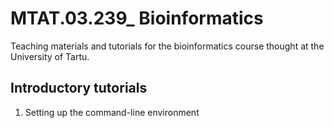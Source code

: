 # MTAT.03.239_ Bioinformatics
Teaching materials and tutorials for the bioinformatics course thought at the University of Tartu.

## Introductory tutorials

 1. Setting up the command-line environment

<!--stackedit_data:
eyJoaXN0b3J5IjpbLTI4MDczMDMyOV19
-->